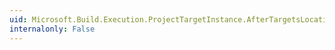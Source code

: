 ```yaml
---
uid: Microsoft.Build.Execution.ProjectTargetInstance.AfterTargetsLocation
internalonly: False
---
```


